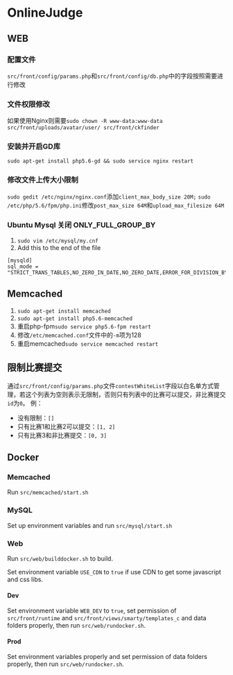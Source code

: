 # OnlineJudge

## WEB
### 配置文件
`src/front/config/params.php`和`src/front/config/db.php`中的字段按照需要进行修改

### 文件权限修改
如果使用Nginx则需要`sudo chown -R www-data:www-data src/front/uploads/avatar/user/ src/front/ckfinder`

### 安装并开启GD库
`sudo apt-get install php5.6-gd && sudo service nginx restart`

### 修改文件上传大小限制
`sudo gedit /etc/nginx/nginx.conf`添加`client_max_body_size 20M;`
`sudo /etc/php/5.6/fpm/php.ini`修改`post_max_size 64M`和`upload_max_filesize 64M`

### Ubuntu Mysql 关闭 ONLY_FULL_GROUP_BY
1. `sudo vim /etc/mysql/my.cnf`
2. Add this to the end of the file
```
[mysqld]
sql_mode = "STRICT_TRANS_TABLES,NO_ZERO_IN_DATE,NO_ZERO_DATE,ERROR_FOR_DIVISION_BY_ZERO,NO_AUTO_CREATE_USER,NO_ENGINE_SUBSTITUTION"
```

## Memcached
1. `sudo apt-get install memcached`
2. `sudo apt-get install php5.6-memcached`
3. 重启php-fpm`sudo service php5.6-fpm restart`
4. 修改`/etc/memcached.conf`文件中的`-m`项为128
5. 重启memcached`sudo service memcached restart`

## 限制比赛提交
通过`src/front/config/params.php`文件`contestWhiteList`字段以白名单方式管理，若这个列表为空则表示无限制，否则只有列表中的比赛可以提交，非比赛提交`id`为`0`。
例：
- 没有限制：`[]`
- 只有比赛1和比赛2可以提交：`[1, 2]`
- 只有比赛3和非比赛提交：`[0, 3]`

## Docker
### Memcached
Run `src/memcached/start.sh`

### MySQL
Set up environment variables and run `src/mysql/start.sh`

### Web
Run `src/web/builddocker.sh` to build.

Set environment variable `USE_CDN` to `true` if use CDN to get some javascript and css libs.

#### Dev
Set environment variable `WEB_DEV` to `true`, set permission of `src/front/runtime` and `src/front/views/smarty/templates_c`
and data folders properly, then run `src/web/rundocker.sh`.

#### Prod
Set environment variables properly and set permission of data folders properly, then run `src/web/rundocker.sh`.